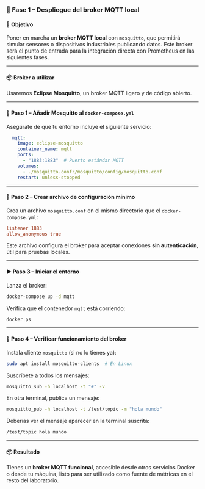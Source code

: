 
### 🔹 Fase 1 – Despliegue del broker MQTT local

#### 🎯 Objetivo

Poner en marcha un **broker MQTT local** con `mosquitto`, que permitirá simular sensores o dispositivos industriales publicando datos. Este broker será el punto de entrada para la integración directa con Prometheus en las siguientes fases.

---

#### 📦 Broker a utilizar

Usaremos **Eclipse Mosquitto**, un broker MQTT ligero y de código abierto.

---

#### 🐳 Paso 1 – Añadir Mosquitto al `docker-compose.yml`

Asegúrate de que tu entorno incluye el siguiente servicio:

```yaml
  mqtt:
    image: eclipse-mosquitto
    container_name: mqtt
    ports:
      - "1883:1883"  # Puerto estándar MQTT
    volumes:
      - ./mosquitto.conf:/mosquitto/config/mosquitto.conf
    restart: unless-stopped
```

---

#### 📄 Paso 2 – Crear archivo de configuración mínimo

Crea un archivo `mosquitto.conf` en el mismo directorio que el `docker-compose.yml`:

```conf
listener 1883
allow_anonymous true
```

Este archivo configura el broker para aceptar conexiones **sin autenticación**, útil para pruebas locales.

---

#### ▶️ Paso 3 – Iniciar el entorno

Lanza el broker:

```bash
docker-compose up -d mqtt
```

Verifica que el contenedor `mqtt` está corriendo:

```bash
docker ps
```

---

#### 🔎 Paso 4 – Verificar funcionamiento del broker

Instala cliente `mosquitto` (si no lo tienes ya):

```bash
sudo apt install mosquitto-clients  # En Linux
```

Suscríbete a todos los mensajes:

```bash
mosquitto_sub -h localhost -t "#" -v
```

En otra terminal, publica un mensaje:

```bash
mosquitto_pub -h localhost -t /test/topic -m "hola mundo"
```

Deberías ver el mensaje aparecer en la terminal suscrita:

```
/test/topic hola mundo
```

---

#### 📦 Resultado

Tienes un **broker MQTT funcional**, accesible desde otros servicios Docker o desde tu máquina, listo para ser utilizado como fuente de métricas en el resto del laboratorio.
